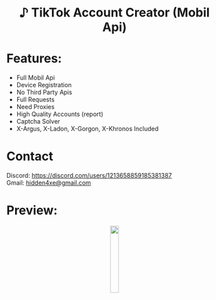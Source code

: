 <div align="center">
  <h1>♪ TikTok Account Creator (Mobil Api)</h1>
</div>
 
# Features:

- Full Mobil Api
- Device Registration
- No Third Party Apis
- Full Requests
- Need Proxies
- High Quality Accounts (report)
- Captcha Solver
- X-Argus, X-Ladon, X-Gorgon, X-Khronos Included
 
# Contact

Discord: https://discord.com/users/1213658859185381387
<br>
Gmail: hidden4xe@gmail.com
 
# Preview:

<div align="center">
      <a href="https://www.youtube.com/watch?v=buUCf7-TOrQ">
         <img src="https://png.pngtree.com/png-vector/20221018/ourmid/pngtree-youtube-social-media-round-icon-png-image_6315993.png" style="width:20%;">
      </a>
</div>

